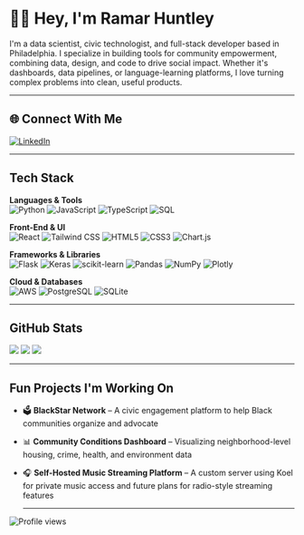 # 👋🏾 Hey, I'm Ramar Huntley

I'm a data scientist, civic technologist, and full-stack developer based in Philadelphia. I specialize in building tools for community empowerment, combining data, design, and code to drive social impact. Whether it's dashboards, data pipelines, or language-learning platforms, I love turning complex problems into clean, useful products.

---

## 🌐 Connect With Me

[![LinkedIn](https://img.shields.io/badge/LinkedIn-%230077B5.svg?style=flat-square&logo=linkedin&logoColor=white)](https://linkedin.com/in/ramar-h-469457132)

---

## Tech Stack

**Languages & Tools**  
![Python](https://img.shields.io/badge/python-3670A0?style=for-the-badge&logo=python&logoColor=ffdd54)
![JavaScript](https://img.shields.io/badge/javascript-%23323330.svg?style=for-the-badge&logo=javascript&logoColor=%23F7DF1E)
![TypeScript](https://img.shields.io/badge/typescript-%23007ACC.svg?style=for-the-badge&logo=typescript&logoColor=white)
![SQL](https://img.shields.io/badge/sql-%2307405e.svg?style=for-the-badge&logo=sqlite&logoColor=white)

**Front-End & UI**  
![React](https://img.shields.io/badge/react-%2320232a.svg?style=for-the-badge&logo=react&logoColor=%2361DAFB)
![Tailwind CSS](https://img.shields.io/badge/tailwindcss-%2338B2AC.svg?style=for-the-badge&logo=tailwind-css&logoColor=white)
![HTML5](https://img.shields.io/badge/html5-%23E34F26.svg?style=for-the-badge&logo=html5&logoColor=white)
![CSS3](https://img.shields.io/badge/css3-%231572B6.svg?style=for-the-badge&logo=css3&logoColor=white)
![Chart.js](https://img.shields.io/badge/chart.js-F5788D.svg?style=for-the-badge&logo=chart.js&logoColor=white)

**Frameworks & Libraries**  
![Flask](https://img.shields.io/badge/flask-%23000.svg?style=for-the-badge&logo=flask&logoColor=white)
![Keras](https://img.shields.io/badge/Keras-%23D00000.svg?style=for-the-badge&logo=Keras&logoColor=white)
![scikit-learn](https://img.shields.io/badge/scikit--learn-%23F7931E.svg?style=for-the-badge&logo=scikit-learn&logoColor=white)
![Pandas](https://img.shields.io/badge/pandas-%23150458.svg?style=for-the-badge&logo=pandas&logoColor=white)
![NumPy](https://img.shields.io/badge/numpy-%23013243.svg?style=for-the-badge&logo=numpy&logoColor=white)
![Plotly](https://img.shields.io/badge/Plotly-%233F4F75.svg?style=for-the-badge&logo=plotly&logoColor=white)

**Cloud & Databases**  
![AWS](https://img.shields.io/badge/AWS-%23FF9900.svg?style=for-the-badge&logo=amazon-aws&logoColor=white)
![PostgreSQL](https://img.shields.io/badge/postgres-%23316192.svg?style=for-the-badge&logo=postgresql&logoColor=white)
![SQLite](https://img.shields.io/badge/sqlite-%2307405e.svg?style=for-the-badge&logo=sqlite&logoColor=white)

---

## GitHub Stats

![](github-readme-stats-bpn2w9f46-ramarh1s-projects.vercel.app/api?username=ramarh1&theme=dark&hide_border=false&include_all_commits=false&count_private=true)
![](https://github-readme-streak-stats.herokuapp.com/?user=ramarh1&theme=dark&hide_border=false)
![](https://github-readme-stats.vercel.app/api/top-langs/?username=ramarh1&theme=dark&hide_border=false&layout=compact)

---

##  Fun Projects I'm Working On

- 🗳️ **BlackStar Network** – A civic engagement platform to help Black communities organize and advocate  
- 📊 **Community Conditions Dashboard** – Visualizing neighborhood-level housing, crime, health, and environment data  
- 🎧 **Self-Hosted Music Streaming Platform** – A custom server using Koel for private music access and future plans for radio-style streaming features

  ---

![Profile views](https://komarev.com/ghpvc/?username=ramarh1&style=flat-square)


